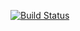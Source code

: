 [![Build Status](https://travis-ci.org/sebseb7/2048.svg?branch=master)](https://travis-ci.org/sebseb7/2048)



